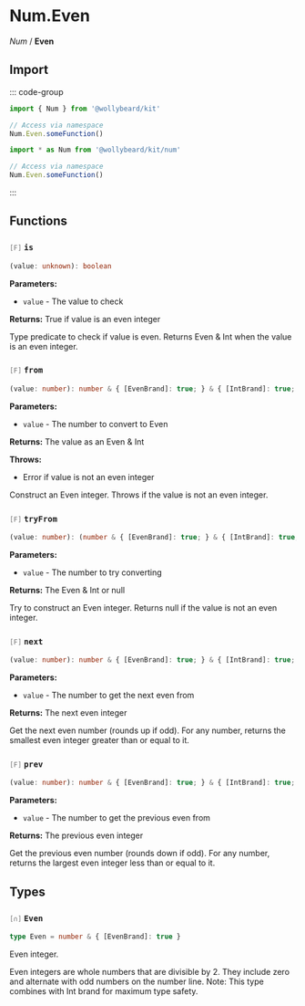# Num.Even

_Num_ / **Even**

## Import

::: code-group

```typescript [Namespace]
import { Num } from '@wollybeard/kit'

// Access via namespace
Num.Even.someFunction()
```

```typescript [Barrel]
import * as Num from '@wollybeard/kit/num'

// Access via namespace
Num.Even.someFunction()
```

:::

## Functions

### <span style="opacity: 0.6; font-weight: normal; font-size: 0.85em;">`[F]`</span> `is`

```typescript
(value: unknown): boolean
```

<SourceLink href="https://github.com/jasonkuhrt/kit/blob/main/./src/domains/num/even/even.ts#L44" />

**Parameters:**

- `value` - The value to check

**Returns:** True if value is an even integer

Type predicate to check if value is even. Returns Even & Int when the value is an even integer.

### <span style="opacity: 0.6; font-weight: normal; font-size: 0.85em;">`[F]`</span> `from`

```typescript
(value: number): number & { [EvenBrand]: true; } & { [IntBrand]: true; }
```

<SourceLink href="https://github.com/jasonkuhrt/kit/blob/main/./src/domains/num/even/even.ts#L65" />

**Parameters:**

- `value` - The number to convert to Even

**Returns:** The value as an Even & Int

**Throws:**

- Error if value is not an even integer

Construct an Even integer. Throws if the value is not an even integer.

### <span style="opacity: 0.6; font-weight: normal; font-size: 0.85em;">`[F]`</span> `tryFrom`

```typescript
(value: number): (number & { [EvenBrand]: true; } & { [IntBrand]: true; }) | null
```

<SourceLink href="https://github.com/jasonkuhrt/kit/blob/main/./src/domains/num/even/even.ts#L88" />

**Parameters:**

- `value` - The number to try converting

**Returns:** The Even & Int or null

Try to construct an Even integer. Returns null if the value is not an even integer.

### <span style="opacity: 0.6; font-weight: normal; font-size: 0.85em;">`[F]`</span> `next`

```typescript
(value: number): number & { [EvenBrand]: true; } & { [IntBrand]: true; }
```

<SourceLink href="https://github.com/jasonkuhrt/kit/blob/main/./src/domains/num/even/even.ts#L106" />

**Parameters:**

- `value` - The number to get the next even from

**Returns:** The next even integer

Get the next even number (rounds up if odd). For any number, returns the smallest even integer greater than or equal to it.

### <span style="opacity: 0.6; font-weight: normal; font-size: 0.85em;">`[F]`</span> `prev`

```typescript
(value: number): number & { [EvenBrand]: true; } & { [IntBrand]: true; }
```

<SourceLink href="https://github.com/jasonkuhrt/kit/blob/main/./src/domains/num/even/even.ts#L125" />

**Parameters:**

- `value` - The number to get the previous even from

**Returns:** The previous even integer

Get the previous even number (rounds down if odd). For any number, returns the largest even integer less than or equal to it.

## Types

### <span style="opacity: 0.6; font-weight: normal; font-size: 0.85em;">`[∩]`</span> `Even`

```typescript
type Even = number & { [EvenBrand]: true }
```

<SourceLink href="https://github.com/jasonkuhrt/kit/blob/main/./src/domains/num/even/even.ts#L27" />

Even integer.

Even integers are whole numbers that are divisible by 2. They include zero and alternate with odd numbers on the number line. Note: This type combines with Int brand for maximum type safety.
